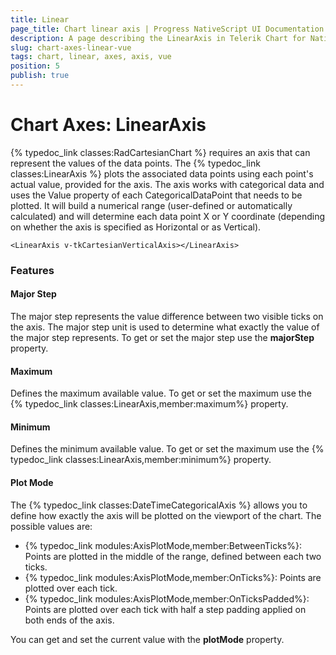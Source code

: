 ```yaml
---
title: Linear
page_title: Chart linear axis | Progress NativeScript UI Documentation
description: A page describing the LinearAxis in Telerik Chart for NativeScript. This article explains the most important things you need to know before using Linear axis.
slug: chart-axes-linear-vue
tags: chart, linear, axes, axis, vue
position: 5
publish: true
---
```



# Chart Axes: LinearAxis

{% typedoc_link classes:RadCartesianChart %} requires an axis that can represent the values of the data points. The {% typedoc_link classes:LinearAxis %} plots the associated data points using each point's actual value, provided for the axis. The axis works with categorical data and uses the Value property of each CategoricalDataPoint that needs to be plotted. It will build a numerical range (user-defined or automatically calculated) and will determine each data point X or Y coordinate (depending on whether the axis is specified as Horizontal or as Vertical).

```
<LinearAxis v-tkCartesianVerticalAxis></LinearAxis>
```

### Features

#### Major Step

The major step represents the value difference between two visible ticks on the axis. The major step unit is used to determine what exactly the value of the major step represents. To get or set the major step use the **majorStep** property.

#### Maximum

Defines the maximum available value. To get or set the maximum use the {% typedoc_link classes:LinearAxis,member:maximum%} property.

#### Minimum

Defines the minimum available value. To get or set the maximum use the {% typedoc_link classes:LinearAxis,member:minimum%}  property.

#### Plot Mode

The {% typedoc_link classes:DateTimeCategoricalAxis %} allows you to define how exactly the axis will be plotted on the viewport of the chart. The possible values are:

* {% typedoc_link modules:AxisPlotMode,member:BetweenTicks%}: Points are plotted in the middle of the range, defined between each two ticks.
* {% typedoc_link modules:AxisPlotMode,member:OnTicks%}: Points are plotted over each tick.
* {% typedoc_link modules:AxisPlotMode,member:OnTicksPadded%}: Points are plotted over each tick with half a step padding applied on both ends of the axis.

You can get and set the current value with the **plotMode** property.
